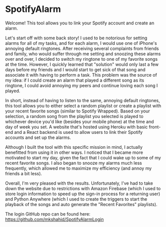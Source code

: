 # SpotifyAlarm
Welcome! This tool allows you to link your Spotify account and create an alarm. 

Let's start off with some back story! I used to be notorious for setting alarms for all of my tasks, and for each alarm, I would use one of iPhone's annoying default ringtones. After receiving several complaints from friends and family, who would suffer through me setting and snoozing these alarms over and over, I decided to switch my ringtone to one of my favorite songs at the time. However, I quickly learned that "solution" would only last a few days before my friends and I would start to get sick of that song and associate it with having to perform a task. This problem was the source of my idea: if I could create an alarm that played a different song as its ringtone, I could avoid annoying my peers and continue loving each song I played.

In short, instead of having to listen to the same, annoying default ringtones, this tool allows you to either select a random playlist or create a playlist with your recent favorite songs (similar to Spotify Wrapped). Based on your selection, a random song from the playlist you selected is played to whichever device you'd like (besides your mobile phone) at the time and day of week you set. A website that's hosted using Heroku with basic front-end and a React backend is used to allow users to link their Spotify accounts and set up the alarms. 

Although I built the tool with this specific mission in mind, I actually benefitted from using it in other ways. I noticed that I became more motivated to start my day, given the fact that I could wake up to some of my recent favorite songs. I also began to snooze my alarms much less frequently, which allowed me to maximize my efficiency (and annoy my friends a bit less).

Overall, I'm very pleased with the results. Unfortunately, I've had to take down the website due to restrictions with Amazon Firebase (which I used to store login information to speed up the sign-in process for a returning user) and Python Anywhere (which I used to create the triggers to start the playback of the songs and auto generate the "Recent Favorites" playlists).

The login GitHub repo can be found here: https://github.com/mkshahid/SpotifyAlarmLogin
